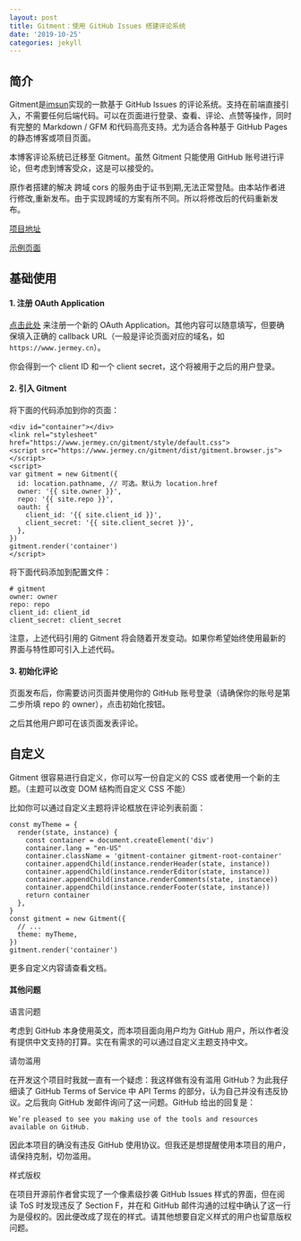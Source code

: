 ```yaml
---
layout: post
title: Gitment：使用 GitHub Issues 搭建评论系统
date: '2019-10-25'
categories: jekyll
---
```


## 简介

Gitment是[imsun](https://imsun.net/)实现的一款基于 GitHub Issues 的评论系统。支持在前端直接引入，不需要任何后端代码。可以在页面进行登录、查看、评论、点赞等操作，同时有完整的 Markdown / GFM 和代码高亮支持。尤为适合各种基于 GitHub Pages 的静态博客或项目页面。

本博客评论系统已迁移至 Gitment。虽然 Gitment 只能使用 GitHub 账号进行评论，但考虑到博客受众，这是可以接受的。

原作者搭建的解决 跨域 cors 的服务由于证书到期,无法正常登陆。由本站作者进行修改,重新发布。由于实现跨域的方案有所不同。所以将修改后的代码重新发布。

[项目地址](https://github.com/jermeyhu/gitment)

[示例页面](https://www.jermey.cn/2017/01/21/1.html)

## 基础使用

#### 1. 注册 OAuth Application

[点击此处](https://github.com/settings/applications/new) 来注册一个新的 OAuth Application。其他内容可以随意填写，但要确保填入正确的 callback URL（一般是评论页面对应的域名，如`https://www.jermey.cn`）。

你会得到一个 client ID 和一个 client secret，这个将被用于之后的用户登录。

#### 2. 引入 Gitment

将下面的代码添加到你的页面：

```
<div id="container"></div>
<link rel="stylesheet" href="https://www.jermey.cn/gitment/style/default.css">
<script src="https://www.jermey.cn/gitment/dist/gitment.browser.js"></script>
<script>
var gitment = new Gitment({
  id: location.pathname, // 可选。默认为 location.href
  owner: '{{ site.owner }}',
  repo: '{{ site.repo }}',
  oauth: {
    client_id: '{{ site.client_id }}',
    client_secret: '{{ site.client_secret }}',
  },
})
gitment.render('container')
</script>
```

将下面代码添加到配置文件：

```
# gitment
owner: owner
repo: repo
client_id: client_id
client_secret: client_secret
```

注意，上述代码引用的 Gitment 将会随着开发变动。如果你希望始终使用最新的界面与特性即可引入上述代码。

#### 3. 初始化评论

页面发布后，你需要访问页面并使用你的 GitHub 账号登录（请确保你的账号是第二步所填 repo 的 owner），点击初始化按钮。

之后其他用户即可在该页面发表评论。

## 自定义

Gitment 很容易进行自定义，你可以写一份自定义的 CSS 或者使用一个新的主题。（主题可以改变 DOM 结构而自定义 CSS 不能）

比如你可以通过自定义主题将评论框放在评论列表前面：

```
const myTheme = {
  render(state, instance) {
    const container = document.createElement('div')
    container.lang = "en-US"
    container.className = 'gitment-container gitment-root-container'
    container.appendChild(instance.renderHeader(state, instance))
    container.appendChild(instance.renderEditor(state, instance))
    container.appendChild(instance.renderComments(state, instance))
    container.appendChild(instance.renderFooter(state, instance))
    return container
  },
}
const gitment = new Gitment({
  // ...
  theme: myTheme,
})
gitment.render('container')
```

更多自定义内容请查看文档。

#### 其他问题

语言问题

考虑到 GitHub 本身使用英文，而本项目面向用户均为 GitHub 用户，所以作者没有提供中文支持的打算。实在有需求的可以通过自定义主题支持中文。

请勿滥用

在开发这个项目时我就一直有一个疑虑：我这样做有没有滥用 GitHub？为此我仔细读了 GitHub Terms of Service 中 API Terms 的部分，认为自己并没有违反协议。之后我向 GitHub 发邮件询问了这一问题。GitHub 给出的回复是：

`We’re pleased to see you making use of the tools and resources available on GitHub.`

因此本项目的确没有违反 GitHub 使用协议。但我还是想提醒使用本项目的用户，请保持克制，切勿滥用。

样式版权

在项目开源前作者曾实现了一个像素级抄袭 GitHub Issues 样式的界面，但在阅读 ToS 时发现违反了 Section F，并在和 GitHub 邮件沟通的过程中确认了这一行为是侵权的。因此便改成了现在的样式。请其他想要自定义样式的用户也留意版权问题。
